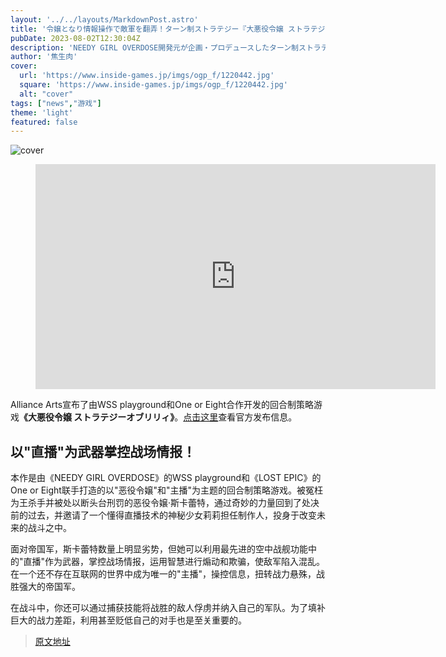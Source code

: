 ```yaml
---
layout: '../../layouts/MarkdownPost.astro'
title: '令嬢となり情報操作で敵軍を翻弄！ターン制ストラテジー『大悪役令嬢 ストラテジーオブリリィ』発表'
pubDate: 2023-08-02T12:30:04Z
description: 'NEEDY GIRL OVERDOSE開発元が企画・プロデュースしたターン制ストラテジーゲーム『大悪役令嬢 ストラテジーオブリリィ』が発表されました。プレイヤーは令嬢となり、情報操作を駆使して敵軍を翻弄することが目標です。'
author: '焦生肉'
cover:
  url: 'https://www.inside-games.jp/imgs/ogp_f/1220442.jpg'
  square: 'https://www.inside-games.jp/imgs/ogp_f/1220442.jpg'
  alt: "cover"
tags: ["news","游戏"]
theme: 'light'
featured: false
---
```


![cover](https://www.inside-games.jp/imgs/ogp_f/1220442.jpg)

<figure class="ctms-editor-youtube"><iframe src="https://www.youtube.com/embed/5r4_Y1cxWKY?rel=0" width="640" height="360" max-width="100%" frameborder="0" allow="accelerometer; autoplay; encrypted-media; gyroscope; picture-in-picture" allowfullscreen=""></iframe></figure>
<p>Alliance Arts宣布了由WSS playground和One or Eight合作开发的回合制策略游戏<b>《大悪役令嬢 ストラテジーオブリリィ》</b>。<a target="_blank" rel="noopener noreferrer nofollow" href="https://alliance-arts.co.jp/villainess/">点击这里</a>查看官方发布信息。</p>
<h2>以"直播"为武器掌控战场情报！</h2>
<p>本作是由《NEEDY GIRL OVERDOSE》的WSS playground和《LOST EPIC》的One or Eight联手打造的以"恶役令嬢"和"主播"为主题的回合制策略游戏。被冤枉为王杀手并被处以断头台刑罚的恶役令嬢·斯卡蕾特，通过奇妙的力量回到了处决前的过去，并邀请了一个懂得直播技术的神秘少女莉莉担任制作人，投身于改变未来的战斗之中。</p>
<p>面对帝国军，斯卡蕾特数量上明显劣势，但她可以利用最先进的空中战舰功能中的"直播"作为武器，掌控战场情报，运用智慧进行煽动和欺骗，使敌军陷入混乱。在一个还不存在互联网的世界中成为唯一的"主播"，操控信息，扭转战力悬殊，战胜强大的帝国军。</p>
<p>在战斗中，你还可以通过捕获技能将战胜的敌人俘虏并纳入自己的军队。为了填补巨大的战力差距，利用甚至贬低自己的对手也是至关重要的。</p>

>[原文地址](https://www.inside-games.jp/article/2023/08/02/147598.html)  